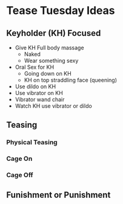 # Tease Tuesday Ideas

## Keyholder (KH) Focused

* Give KH Full body massage
   * Naked
   * Wear something sexy
* Oral Sex for KH
   * Going down on KH
   * KH on top straddling face (queening)
* Use dildo on KH
* Use vibrator on KH
* Vibrator wand chair
* Watch KH use vibrator or dildo

## Teasing

### Physical Teasing

### Cage On

### Cage Off

## Funishment or Punishment
